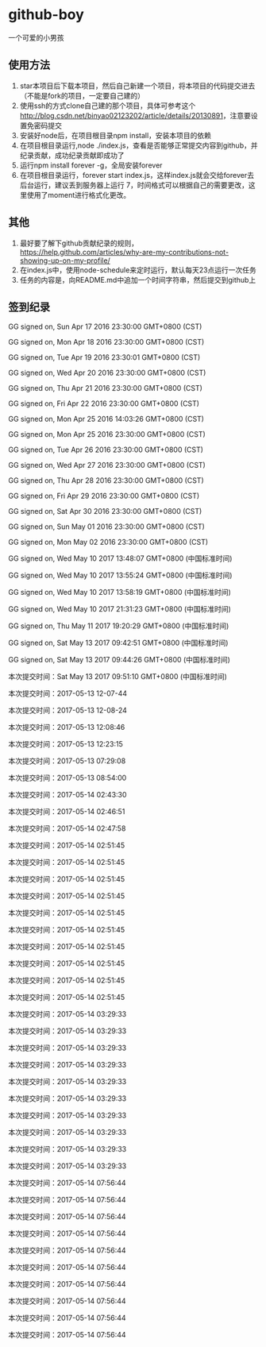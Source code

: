 # github-boy
一个可爱的小男孩

## 使用方法
1. star本项目后下载本项目，然后自己新建一个项目，将本项目的代码提交进去（不能是fork的项目，一定要自己建的）
2. 使用ssh的方式clone自己建的那个项目，具体可参考这个<http://blog.csdn.net/binyao02123202/article/details/20130891>，注意要设置免密码提交
3. 安装好node后，在项目根目录npm install，安装本项目的依赖
4. 在项目根目录运行,node ./index.js，查看是否能够正常提交内容到github，并纪录贡献，成功纪录贡献即成功了
5. 运行npm install forever -g，全局安装forever
6. 在项目根目录运行，forever start index.js，这样index.js就会交给forever去后台运行，建议丢到服务器上运行
7，时间格式可以根据自己的需要更改，这里使用了moment进行格式化更改。
## 其他
1. 最好要了解下github贡献纪录的规则，<https://help.github.com/articles/why-are-my-contributions-not-showing-up-on-my-profile/>
2. 在index.js中，使用node-schedule来定时运行，默认每天23点运行一次任务
3. 任务的内容是，向README.md中追加一个时间字符串，然后提交到github上

## 签到纪录
GG signed on, Sun Apr 17 2016 23:30:00 GMT+0800 (CST)

GG signed on, Mon Apr 18 2016 23:30:00 GMT+0800 (CST)

GG signed on, Tue Apr 19 2016 23:30:01 GMT+0800 (CST)

GG signed on, Wed Apr 20 2016 23:30:00 GMT+0800 (CST)

GG signed on, Thu Apr 21 2016 23:30:00 GMT+0800 (CST)

GG signed on, Fri Apr 22 2016 23:30:00 GMT+0800 (CST)

GG signed on, Mon Apr 25 2016 14:03:26 GMT+0800 (CST)

GG signed on, Mon Apr 25 2016 23:30:00 GMT+0800 (CST)

GG signed on, Tue Apr 26 2016 23:30:00 GMT+0800 (CST)

GG signed on, Wed Apr 27 2016 23:30:00 GMT+0800 (CST)

GG signed on, Thu Apr 28 2016 23:30:00 GMT+0800 (CST)

GG signed on, Fri Apr 29 2016 23:30:00 GMT+0800 (CST)

GG signed on, Sat Apr 30 2016 23:30:00 GMT+0800 (CST)

GG signed on, Sun May 01 2016 23:30:00 GMT+0800 (CST)

GG signed on, Mon May 02 2016 23:30:00 GMT+0800 (CST)

GG signed on, Wed May 10 2017 13:48:07 GMT+0800 (中国标准时间)

GG signed on, Wed May 10 2017 13:55:24 GMT+0800 (中国标准时间)

GG signed on, Wed May 10 2017 13:58:19 GMT+0800 (中国标准时间)

GG signed on, Wed May 10 2017 21:31:23 GMT+0800 (中国标准时间)

GG signed on, Thu May 11 2017 19:20:29 GMT+0800 (中国标准时间)

GG signed on, Sat May 13 2017 09:42:51 GMT+0800 (中国标准时间)

GG signed on, Sat May 13 2017 09:44:26 GMT+0800 (中国标准时间)

本次提交时间：Sat May 13 2017 09:51:10 GMT+0800 (中国标准时间)

本次提交时间：2017-05-13 12-07-44

本次提交时间：2017-05-13 12-08-24

本次提交时间：2017-05-13 12:08:46

本次提交时间：2017-05-13 12:23:15

本次提交时间：2017-05-13 07:29:08

本次提交时间：2017-05-13 08:54:00

本次提交时间：2017-05-14 02:43:30

本次提交时间：2017-05-14 02:46:51

本次提交时间：2017-05-14 02:47:58

本次提交时间：2017-05-14 02:51:45

本次提交时间：2017-05-14 02:51:45

本次提交时间：2017-05-14 02:51:45

本次提交时间：2017-05-14 02:51:45

本次提交时间：2017-05-14 02:51:45

本次提交时间：2017-05-14 02:51:45

本次提交时间：2017-05-14 02:51:45

本次提交时间：2017-05-14 02:51:45

本次提交时间：2017-05-14 02:51:45

本次提交时间：2017-05-14 02:51:45

本次提交时间：2017-05-14 03:29:33

本次提交时间：2017-05-14 03:29:33

本次提交时间：2017-05-14 03:29:33

本次提交时间：2017-05-14 03:29:33

本次提交时间：2017-05-14 03:29:33

本次提交时间：2017-05-14 03:29:33

本次提交时间：2017-05-14 03:29:33

本次提交时间：2017-05-14 03:29:33

本次提交时间：2017-05-14 03:29:33

本次提交时间：2017-05-14 03:29:33

本次提交时间：2017-05-14 07:56:44

本次提交时间：2017-05-14 07:56:44

本次提交时间：2017-05-14 07:56:44

本次提交时间：2017-05-14 07:56:44

本次提交时间：2017-05-14 07:56:44

本次提交时间：2017-05-14 07:56:44

本次提交时间：2017-05-14 07:56:44

本次提交时间：2017-05-14 07:56:44

本次提交时间：2017-05-14 07:56:44

本次提交时间：2017-05-14 07:56:44

